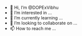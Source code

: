 - 👋 Hi, I’m @DOPExVibhu
- 👀 I’m interested in ...
- 🌱 I’m currently learning ...
- 💞️ I’m looking to collaborate on ...
- 📫 How to reach me ...

<!---
DOPExVibhu/DOPExVibhu is a ✨ special ✨ repository because its `README.md` (this file) appears on your GitHub profile.
You can click the Preview link to take a look at your changes.
--->
